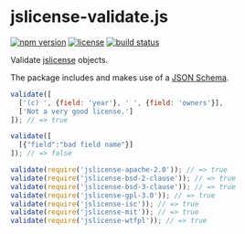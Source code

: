 jslicense-validate.js
=====================

[![npm version](https://img.shields.io/npm/v/jslicense-validate.svg)](https://www.npmjs.com/package/jslicense-validate)
[![license](https://img.shields.io/badge/license-Apache--2.0-303284.svg)](http://www.apache.org/licenses/LICENSE-2.0)
[![build status](https://img.shields.io/travis/jslicense/jslicense-validate.js.svg)](http://travis-ci.org/jslicense/jslicense-validate.js)

Validate [jslicense][jslicense] objects.

The package includes and makes use of a [JSON Schema][schema].

<!--js var validate = require('./'); -->

```js
validate([
  ['(c) ', {field: 'year'}, ' ', {field: 'owners'}],
  ['Not a very good license.']
]); // => true

validate([
  [{"field":"bad field name"}]
]); // => false

validate(require('jslicense-apache-2.0')); // => true
validate(require('jslicense-bsd-2-clause')); // => true
validate(require('jslicense-bsd-3-clause')); // => true
validate(require('jslicense-gpl-3.0')); // => true
validate(require('jslicense-isc')); // => true
validate(require('jslicense-mit')); // => true
validate(require('jslicense-wtfpl')); // => true
```

[jslicense]: http://jslicense.org
[schema]: ./source/schema.json
